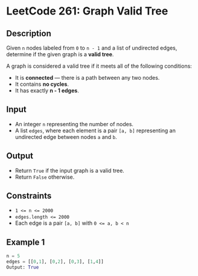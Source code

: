 # LeetCode 261: Graph Valid Tree

## Description

Given `n` nodes labeled from `0` to `n - 1` and a list of undirected edges, determine if the given graph is a **valid tree**.

A graph is considered a valid tree if it meets all of the following conditions:

- It is **connected** — there is a path between any two nodes.
- It contains **no cycles**.
- It has exactly **n - 1 edges**.

## Input

- An integer `n` representing the number of nodes.
- A list `edges`, where each element is a pair `[a, b]` representing an undirected edge between nodes `a` and `b`.

## Output

- Return `True` if the input graph is a valid tree.
- Return `False` otherwise.

## Constraints

- `1 <= n <= 2000`
- `edges.length <= 2000`
- Each edge is a pair `[a, b]` with `0 <= a, b < n`

## Example 1

```python
n = 5
edges = [[0,1], [0,2], [0,3], [1,4]]
Output: True
